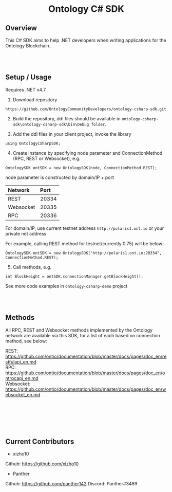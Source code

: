 <h1 align="center">Ontology C# SDK </h1>

## Overview

This C# SDK aims to help .NET developers when writing applications for the Ontology Blockchain.  


<br><br>
## Setup / Usage

Requires .NET v4.7

1. Download repository
```
https://github.com/OntologyCommunityDevelopers/ontology-csharp-sdk.git
```
2. Build the repository, ddl files should be available in `ontology-csharp-sdk\ontology-csharp-sdk\bin\Debug folder`.

3. Add the ddl files in your client project, invoke the library

```
using OntologyCSharpSDK;
```

4. Create instance by specifying node parameter and ConnectionMethod (RPC, REST or Websocket), e.g.
```
OntologySDK ontSDK = new OntologySDK(node, ConnectionMethod.REST);
```
node parameter is constructed by domain/IP + port

| Network | Port |
| :---| :---|
| REST | 20334|
| Websocket | 20335|
| RPC | 20336|

For domain/IP, use current testnet address `http://polaris1.ont.io` or your private net address

For example, calling REST method for testnet(currently 0.75) will be below:
```
OntologySDK ontSDK = new OntologySDK("http://polaris1.ont.io:20334", ConnectionMethod.REST);
```

5. Call methods, e.g.
```
int BlockHeight = ontSDK.connectionManager.getBlockHeight();
```

See more code examples in `ontology-csharp-demo` project

<br><br>
## Methods

All RPC, REST and Websocket methods implemented by the Ontology network are available via this SDK, for a list of each based on connection method, see below:

REST:      https://github.com/ontio/documentation/blob/master/docs/pages/doc_en/restfulapi_en.md<br>
RPC:       https://github.com/ontio/documentation/blob/master/docs/pages/doc_en/ontrpcapi_en.md<br>
Websocket: https://github.com/ontio/documentation/blob/master/docs/pages/doc_en/websocket_en.md<br>

<br><br>


<br><br>
## Current Contributors

- xizho10

Github: https://github.com/xizho10

- Panther

Github: https://github.com/panther142
Discord: Panther#3489





